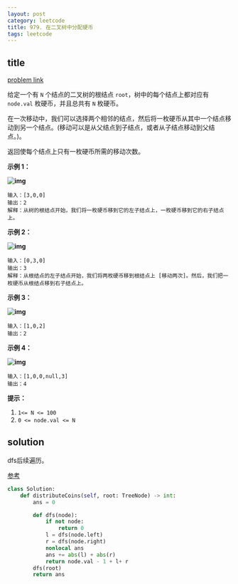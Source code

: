 ```yaml
---
layout: post
category: leetcode
title: 979. 在二叉树中分配硬币
tags: leetcode
---
```

## title
[problem link](https://leetcode-cn.com/problems/distribute-coins-in-binary-tree/)

给定一个有 `N` 个结点的二叉树的根结点 `root`，树中的每个结点上都对应有 `node.val` 枚硬币，并且总共有 `N` 枚硬币。

在一次移动中，我们可以选择两个相邻的结点，然后将一枚硬币从其中一个结点移动到另一个结点。(移动可以是从父结点到子结点，或者从子结点移动到父结点。)。

返回使每个结点上只有一枚硬币所需的移动次数。

 

**示例 1：**

**![img](https://cdn.jsdelivr.net/gh/mafulong/mdPic@vv10/img/202508301530777.png)**

```
输入：[3,0,0]
输出：2
解释：从树的根结点开始，我们将一枚硬币移到它的左子结点上，一枚硬币移到它的右子结点上。
```

**示例 2：**

**![img](https://cdn.jsdelivr.net/gh/mafulong/mdPic@vv10/img/202508301530489.png)**

```
输入：[0,3,0]
输出：3
解释：从根结点的左子结点开始，我们将两枚硬币移到根结点上 [移动两次]。然后，我们把一枚硬币从根结点移到右子结点上。
```

**示例 3：**

**![img](https://cdn.jsdelivr.net/gh/mafulong/mdPic@vv10/img/202508301530281.png)**

```
输入：[1,0,2]
输出：2
```

**示例 4：**

**![img](https://cdn.jsdelivr.net/gh/mafulong/mdPic@vv10/img/202508301530172.png)**

```
输入：[1,0,0,null,3]
输出：4
```

 

**提示：**

1. `1<= N <= 100`
2. `0 <= node.val <= N`

## solution

dfs后续遍历。

[参考](https://leetcode-cn.com/problems/distribute-coins-in-binary-tree/solution/hou-xu-bian-li-cong-dang-qian-jie-dian-na-chu-node/)

```python
class Solution:
    def distributeCoins(self, root: TreeNode) -> int:
        ans = 0

        def dfs(node):
            if not node:
                return 0
            l = dfs(node.left)
            r = dfs(node.right)
            nonlocal ans
            ans += abs(l) + abs(r)
            return node.val - 1 + l+ r
        dfs(root)
        return ans

```

